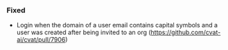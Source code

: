 ### Fixed

- Login when the domain of a user email contains capital symbols and a user was created after being invited to an org
  (<https://github.com/cvat-ai/cvat/pull/7906>)
